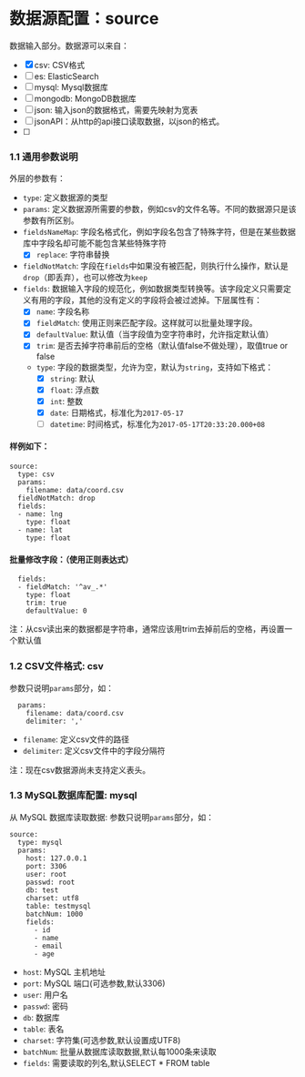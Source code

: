 # 数据源配置：source

数据输入部分。数据源可以来自：

- [x] csv: CSV格式
- [ ] es: ElasticSearch
- [ ] mysql: Mysql数据库
- [ ] mongodb: MongoDB数据库
- [ ] json: 输入json的数据格式，需要先映射为宽表
- [ ] jsonAPI：从http的api接口读取数据，以json的格式。
- [ ]

### 1.1 通用参数说明
外层的参数有：

- `type`: 定义数据源的类型
- `params`: 定义数据源所需要的参数，例如csv的文件名等。不同的数据源只是该参数有所区别。
- `fieldsNameMap`: 字段名格式化，例如字段名包含了特殊字符，但是在某些数据库中字段名却可能不能包含某些特殊字符
  -  [x] `replace`: 字符串替换
- `fieldNotMatch`: 字段在`fields`中如果没有被匹配，则执行什么操作，默认是`drop`（即丢弃），也可以修改为`keep`
- `fields`: 数据输入字段的规范化，例如数据类型转换等。该字段定义只需要定义有用的字段，其他的没有定义的字段将会被过滤掉。下层属性有：
  - [x] `name`: 字段名称
  - [x] `fieldMatch`: 使用正则来匹配字段。这样就可以批量处理字段。
  - [x] `defaultValue`: 默认值（当字段值为空字符串时，允许指定默认值）
  - [x] `trim`: 是否去掉字符串前后的空格（默认值false不做处理），取值true or false
  - `type`: 字段的数据类型，允许为空，默认为`string`，支持如下格式：
    - [x] `string`: 默认
    - [x] `float`: 浮点数
    - [x] `int`: 整数
    - [x] `date`: 日期格式，标准化为`2017-05-17`
    - [ ] `datetime`: 时间格式，标准化为`2017-05-17T20:33:20.000+08`

#### 样例如下：

```
source:
  type: csv
  params:
    filename: data/coord.csv
  fieldNotMatch: drop
  fields:
  - name: lng
    type: float
  - name: lat
    type: float
```

#### 批量修改字段：（使用正则表达式）

```
  fields:
  - fieldMatch: '^av_.*'
    type: float
    trim: true
    defaultValue: 0
```

注：从csv读出来的数据都是字符串，通常应该用trim去掉前后的空格，再设置一个默认值

### 1.2 CSV文件格式: csv
参数只说明`params`部分，如：

```
  params:
    filename: data/coord.csv
    delimiter: ','
```

- `filename`: 定义csv文件的路径
- `delimiter`: 定义csv文件中的字段分隔符

注：现在csv数据源尚未支持定义表头。


### 1.3 MySQL数据库配置: mysql
从 MySQL 数据库读取数据: 参数只说明`params`部分，如：

```
source:
  type: mysql
  params:
    host: 127.0.0.1
    port: 3306
    user: root
    passwd: root
    db: test
    charset: utf8
    table: testmysql
    batchNum: 1000
    fields:
      - id
      - name
      - email
      - age
```

- `host`: MySQL 主机地址
- `port`: MySQL 端口(可选参数,默认3306)
- `user`: 用户名
- `passwd`: 密码
- `db`: 数据库
- `table`: 表名
- `charset`: 字符集(可选参数,默认设置成UTF8)
- `batchNum`: 批量从数据库读取数据,默认每1000条来读取
- `fields`: 需要读取的列名,默认SELECT * FROM table

